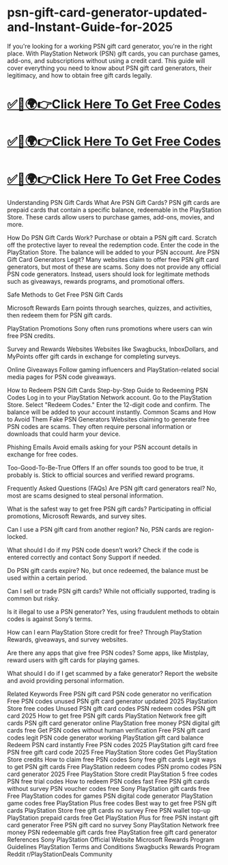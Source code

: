 # psn-gift-card-generator-updated-and-Instant-Guide-for-2025


If you're looking for a working PSN gift card generator, you're in the right place. With PlayStation Network (PSN) gift cards, you can purchase games, add-ons, and subscriptions without using a credit card. This guide will cover everything you need to know about PSN gift card generators, their legitimacy, and how to obtain free gift cards legally.

# <a href="https://urlhub.pro/dc6f9a ">✅🎯🌍👉Click Here To Get Free Codes </a>

# <a href="https://urlhub.pro/dc6f9a ">✅🎯🌍👉Click Here To Get Free Codes </a>

# <a href="https://urlhub.pro/dc6f9a ">✅🎯🌍👉Click Here To Get Free Codes </a>

Understanding PSN Gift Cards What Are PSN Gift Cards? PSN gift cards are prepaid cards that contain a specific balance, redeemable in the PlayStation Store. These cards allow users to purchase games, add-ons, movies, and more.

How Do PSN Gift Cards Work? Purchase or obtain a PSN gift card. Scratch off the protective layer to reveal the redemption code. Enter the code in the PlayStation Store. The balance will be added to your PSN account. Are PSN Gift Card Generators Legit? Many websites claim to offer free PSN gift card generators, but most of these are scams. Sony does not provide any official PSN code generators. Instead, users should look for legitimate methods such as giveaways, rewards programs, and promotional offers.

Safe Methods to Get Free PSN Gift Cards

Microsoft Rewards Earn points through searches, quizzes, and activities, then redeem them for PSN gift cards.

PlayStation Promotions Sony often runs promotions where users can win free PSN credits.

Survey and Rewards Websites Websites like Swagbucks, InboxDollars, and MyPoints offer gift cards in exchange for completing surveys.

Online Giveaways Follow gaming influencers and PlayStation-related social media pages for PSN code giveaways.

How to Redeem PSN Gift Cards Step-by-Step Guide to Redeeming PSN Codes Log in to your PlayStation Network account. Go to the PlayStation Store. Select "Redeem Codes." Enter the 12-digit code and confirm. The balance will be added to your account instantly. Common Scams and How to Avoid Them Fake PSN Generators Websites claiming to generate free PSN codes are scams. They often require personal information or downloads that could harm your device.

Phishing Emails Avoid emails asking for your PSN account details in exchange for free codes.

Too-Good-To-Be-True Offers If an offer sounds too good to be true, it probably is. Stick to official sources and verified reward programs.

Frequently Asked Questions (FAQs) Are PSN gift card generators real? No, most are scams designed to steal personal information.

What is the safest way to get free PSN gift cards? Participating in official promotions, Microsoft Rewards, and survey sites.

Can I use a PSN gift card from another region? No, PSN cards are region-locked.

What should I do if my PSN code doesn’t work? Check if the code is entered correctly and contact Sony Support if needed.

Do PSN gift cards expire? No, but once redeemed, the balance must be used within a certain period.

Can I sell or trade PSN gift cards? While not officially supported, trading is common but risky.

Is it illegal to use a PSN generator? Yes, using fraudulent methods to obtain codes is against Sony’s terms.

How can I earn PlayStation Store credit for free? Through PlayStation Rewards, giveaways, and survey websites.

Are there any apps that give free PSN codes? Some apps, like Mistplay, reward users with gift cards for playing games.

What should I do if I get scammed by a fake generator? Report the website and avoid providing personal information.

Related Keywords Free PSN gift card PSN code generator no verification Free PSN codes unused PSN gift card generator updated 2025 PlayStation Store free codes Unused PSN gift card codes PSN redeem codes PSN gift card 2025 How to get free PSN gift cards PlayStation Network free gift cards PSN gift card generator online PlayStation free money PSN digital gift cards free Get PSN codes without human verification Free PSN gift card codes legit PSN code generator working PlayStation gift card balance Redeem PSN card instantly Free PSN codes 2025 PlayStation gift card free PSN free gift card code 2025 Free PlayStation Store codes Get PlayStation Store credits How to claim free PSN codes Sony free gift cards Legit ways to get PSN gift cards Free PlayStation redeem codes PSN promo codes PSN card generator 2025 Free PlayStation Store credit PlayStation 5 free codes PSN free trial codes How to redeem PSN codes fast Free PSN gift cards without survey PSN voucher codes free Sony PlayStation gift cards free Free PlayStation codes for games PSN digital code generator PlayStation game codes free PlayStation Plus free codes Best way to get free PSN gift cards PlayStation Store free gift cards no survey Free PSN wallet top-up PlayStation prepaid cards free Get PlayStation Plus for free PSN instant gift card generator Free PSN gift card no survey Sony PlayStation Network free money PSN redeemable gift cards free PlayStation free gift card generator References Sony PlayStation Official Website Microsoft Rewards Program Guidelines PlayStation Terms and Conditions Swagbucks Rewards Program Reddit r/PlayStationDeals Community

